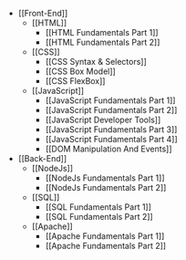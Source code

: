 - [[Front-End]]
	- [[HTML]]
		- [[HTML Fundamentals Part 1]]
		- [[HTML Fundamentals Part 2]]
	- [[CSS]]
		- [[CSS Syntax & Selectors]]
		- [[CSS Box Model]]
		- [[CSS FlexBox]]
	- [[JavaScript]]
		- [[JavaScript Fundamentals Part 1]]
		- [[JavaScript Fundamentals Part 2]]
		- [[JavaScript Developer Tools]]
		- [[JavaScript Fundamentals Part 3]]
		- [[JavaScript Fundamentals Part 4]]
		- [[DOM Manipulation And Events]]
- [[Back-End]]
	- [[NodeJs]]
		- [[NodeJs Fundamentals Part 1]]
		- [[NodeJs Fundamentals Part 2]]
	- [[SQL]]
		- [[SQL Fundamentals Part 1]]
		- [[SQL Fundamentals Part 2]]
	- [[Apache]]
		- [[Apache Fundamentals Part 1]]
		- [[Apache Fundamentals Part 2]]